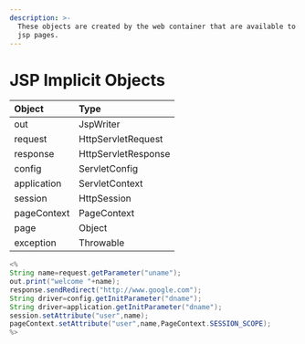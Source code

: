 ```yaml
---
description: >-
  These objects are created by the web container that are available to all the
  jsp pages.
---
```


# JSP Implicit Objects



| Object | Type |
| :--- | :--- |
| out | JspWriter |
| request | HttpServletRequest |
| response | HttpServletResponse |
| config | ServletConfig |
| application | ServletContext |
| session | HttpSession |
| pageContext | PageContext |
| page | Object |
| exception | Throwable |

```java
<%   
String name=request.getParameter("uname");  
out.print("welcome "+name);  
response.sendRedirect("http://www.google.com");  
String driver=config.getInitParameter("dname");  
String driver=application.getInitParameter("dname");  
session.setAttribute("user",name);  
pageContext.setAttribute("user",name,PageContext.SESSION_SCOPE);  
%>   
```

